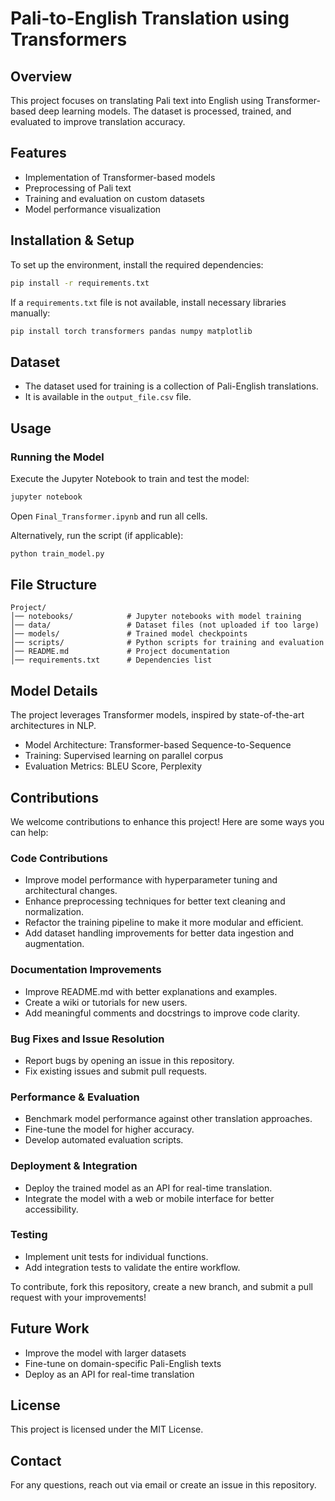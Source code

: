 # Pali-to-English Translation using Transformers

## Overview
This project focuses on translating Pali text into English using Transformer-based deep learning models. The dataset is processed, trained, and evaluated to improve translation accuracy.

## Features
- Implementation of Transformer-based models
- Preprocessing of Pali text
- Training and evaluation on custom datasets
- Model performance visualization

## Installation & Setup
To set up the environment, install the required dependencies:

```bash
pip install -r requirements.txt
```

If a `requirements.txt` file is not available, install necessary libraries manually:

```bash
pip install torch transformers pandas numpy matplotlib
```

## Dataset
- The dataset used for training is a collection of Pali-English translations.
- It is available in the `output_file.csv` file.

## Usage
### Running the Model
Execute the Jupyter Notebook to train and test the model:
```bash
jupyter notebook
```
Open `Final_Transformer.ipynb` and run all cells.

Alternatively, run the script (if applicable):
```bash
python train_model.py
```

## File Structure
```
Project/
│── notebooks/            # Jupyter notebooks with model training
│── data/                 # Dataset files (not uploaded if too large)
│── models/               # Trained model checkpoints
│── scripts/              # Python scripts for training and evaluation
│── README.md             # Project documentation
│── requirements.txt      # Dependencies list
```

## Model Details
The project leverages Transformer models, inspired by state-of-the-art architectures in NLP.
- Model Architecture: Transformer-based Sequence-to-Sequence
- Training: Supervised learning on parallel corpus
- Evaluation Metrics: BLEU Score, Perplexity

## Contributions
We welcome contributions to enhance this project! Here are some ways you can help:

### Code Contributions
- Improve model performance with hyperparameter tuning and architectural changes.
- Enhance preprocessing techniques for better text cleaning and normalization.
- Refactor the training pipeline to make it more modular and efficient.
- Add dataset handling improvements for better data ingestion and augmentation.

### Documentation Improvements
- Improve README.md with better explanations and examples.
- Create a wiki or tutorials for new users.
- Add meaningful comments and docstrings to improve code clarity.

### Bug Fixes and Issue Resolution
- Report bugs by opening an issue in this repository.
- Fix existing issues and submit pull requests.

### Performance & Evaluation
- Benchmark model performance against other translation approaches.
- Fine-tune the model for higher accuracy.
- Develop automated evaluation scripts.

### Deployment & Integration
- Deploy the trained model as an API for real-time translation.
- Integrate the model with a web or mobile interface for better accessibility.

### Testing
- Implement unit tests for individual functions.
- Add integration tests to validate the entire workflow.

To contribute, fork this repository, create a new branch, and submit a pull request with your improvements!

## Future Work
- Improve the model with larger datasets
- Fine-tune on domain-specific Pali-English texts
- Deploy as an API for real-time translation

## License
This project is licensed under the MIT License.

## Contact
For any questions, reach out via email or create an issue in this repository.

